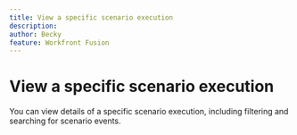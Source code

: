 ```yaml
---
title: View a specific scenario execution
description: 
author: Becky
feature: Workfront Fusion
---
```

# View a specific scenario execution

You can view details of a specific scenario execution, including filtering and searching for scenario events.



